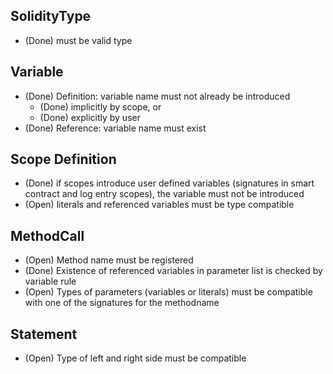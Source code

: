 ## SolidityType
- (Done) must be valid type

## Variable
- (Done) Definition: variable name must not already be introduced 
  - (Done) implicitly by scope, or
  - (Done) explicitly by user
- (Done) Reference: variable name must exist

## Scope Definition
- (Done) if scopes introduce user defined variables (signatures in smart contract and log entry scopes), the variable must not be introduced
- (Open) literals and referenced variables must be type compatible 

## MethodCall
- (Open) Method name must be registered
- (Done) Existence of referenced variables in parameter list is checked by variable rule
- (Open) Types of parameters (variables or literals) must be compatible with one of the signatures for the methodname

## Statement
- (Open) Type of left and right side must be compatible